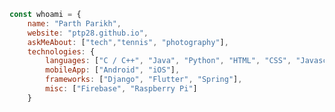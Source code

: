 <!--
### Hi there 👋
**ptp28/ptp28** is a ✨ _special_ ✨ repository because its `README.md` (this file) appears on your GitHub profile.

Here are some ideas to get you started:

- 🔭 I’m currently working on ...
- 🌱 I’m currently learning ...
- 👯 I’m looking to collaborate on ...
- 🤔 I’m looking for help with ...
- 💬 Ask me about ...
- 📫 How to reach me: ...
- 😄 Pronouns: ...
- ⚡ Fun fact: ...
-->

```javascript
const whoami = {
    name: "Parth Parikh",
    website: "ptp28.github.io",
    askMeAbout: ["tech","tennis", "photography"],
    technologies: {
        languages: ["C / C++", "Java", "Python", "HTML", "CSS", "Javascript", "PHP", "Swift"],
        mobileApp: ["Android", "iOS"],
        frameworks: ["Django", "Flutter", "Spring"],
        misc: ["Firebase", "Raspberry Pi"]
    }
```
